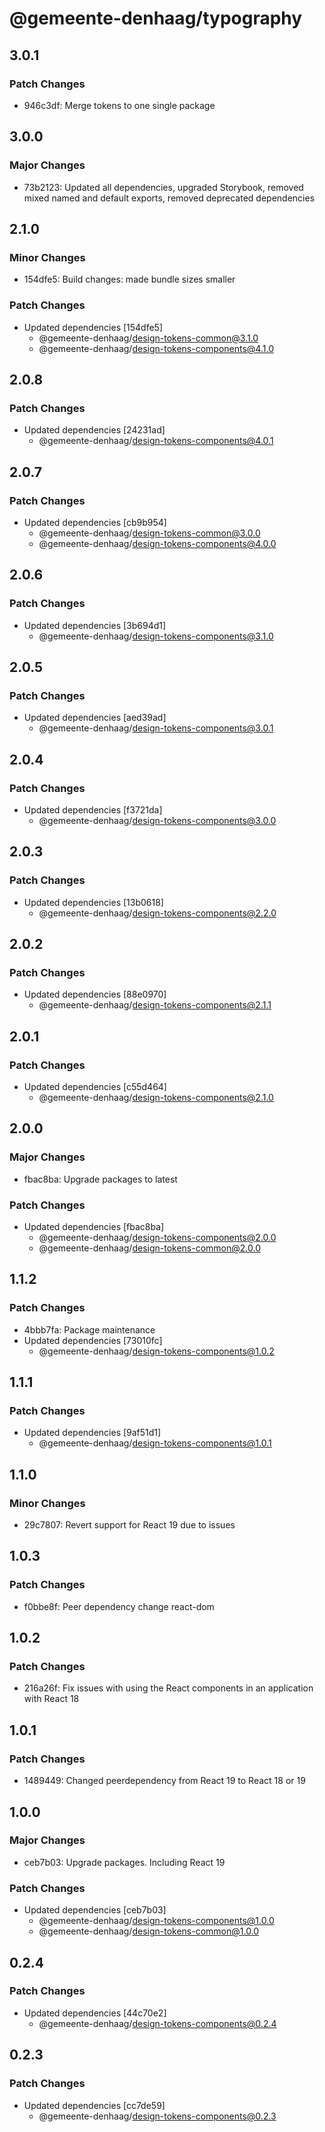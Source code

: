 # @gemeente-denhaag/typography

## 3.0.1

### Patch Changes

- 946c3df: Merge tokens to one single package

## 3.0.0

### Major Changes

- 73b2123: Updated all dependencies, upgraded Storybook, removed mixed named and default exports, removed deprecated dependencies

## 2.1.0

### Minor Changes

- 154dfe5: Build changes: made bundle sizes smaller

### Patch Changes

- Updated dependencies [154dfe5]
  - @gemeente-denhaag/design-tokens-common@3.1.0
  - @gemeente-denhaag/design-tokens-components@4.1.0

## 2.0.8

### Patch Changes

- Updated dependencies [24231ad]
  - @gemeente-denhaag/design-tokens-components@4.0.1

## 2.0.7

### Patch Changes

- Updated dependencies [cb9b954]
  - @gemeente-denhaag/design-tokens-common@3.0.0
  - @gemeente-denhaag/design-tokens-components@4.0.0

## 2.0.6

### Patch Changes

- Updated dependencies [3b694d1]
  - @gemeente-denhaag/design-tokens-components@3.1.0

## 2.0.5

### Patch Changes

- Updated dependencies [aed39ad]
  - @gemeente-denhaag/design-tokens-components@3.0.1

## 2.0.4

### Patch Changes

- Updated dependencies [f3721da]
  - @gemeente-denhaag/design-tokens-components@3.0.0

## 2.0.3

### Patch Changes

- Updated dependencies [13b0618]
  - @gemeente-denhaag/design-tokens-components@2.2.0

## 2.0.2

### Patch Changes

- Updated dependencies [88e0970]
  - @gemeente-denhaag/design-tokens-components@2.1.1

## 2.0.1

### Patch Changes

- Updated dependencies [c55d464]
  - @gemeente-denhaag/design-tokens-components@2.1.0

## 2.0.0

### Major Changes

- fbac8ba: Upgrade packages to latest

### Patch Changes

- Updated dependencies [fbac8ba]
  - @gemeente-denhaag/design-tokens-components@2.0.0
  - @gemeente-denhaag/design-tokens-common@2.0.0

## 1.1.2

### Patch Changes

- 4bbb7fa: Package maintenance
- Updated dependencies [73010fc]
  - @gemeente-denhaag/design-tokens-components@1.0.2

## 1.1.1

### Patch Changes

- Updated dependencies [9af51d1]
  - @gemeente-denhaag/design-tokens-components@1.0.1

## 1.1.0

### Minor Changes

- 29c7807: Revert support for React 19 due to issues

## 1.0.3

### Patch Changes

- f0bbe8f: Peer dependency change react-dom

## 1.0.2

### Patch Changes

- 216a26f: Fix issues with using the React components in an application with React 18

## 1.0.1

### Patch Changes

- 1489449: Changed peerdependency from React 19 to React 18 or 19

## 1.0.0

### Major Changes

- ceb7b03: Upgrade packages. Including React 19

### Patch Changes

- Updated dependencies [ceb7b03]
  - @gemeente-denhaag/design-tokens-components@1.0.0
  - @gemeente-denhaag/design-tokens-common@1.0.0

## 0.2.4

### Patch Changes

- Updated dependencies [44c70e2]
  - @gemeente-denhaag/design-tokens-components@0.2.4

## 0.2.3

### Patch Changes

- Updated dependencies [cc7de59]
  - @gemeente-denhaag/design-tokens-components@0.2.3
